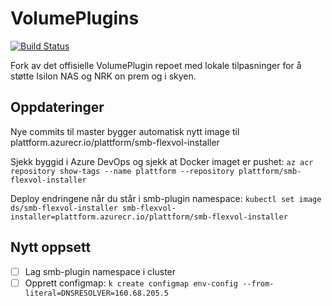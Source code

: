  # VolumePlugins
[![Build Status](https://dev.azure.com/nrk-plattform/Plattform/_apis/build/status/nrkno.kubernetes-volume-drivers?branchName=master)](https://dev.azure.com/nrk-plattform/Plattform/_build/latest?definitionId=43&branchName=master)

 Fork av det offisielle VolumePlugin repoet med lokale tilpasninger for å støtte
 Isilon NAS og NRK on prem og i skyen.

## Oppdateringer

Nye commits til master bygger automatisk nytt image til plattform.azurecr.io/plattform/smb-flexvol-installer

Sjekk byggid i Azure DevOps og sjekk at Docker imaget er pushet:
`az acr repository show-tags --name plattform --repository plattform/smb-flexvol-installer`

Deploy endringene når du står i smb-plugin namespace:
`kubectl set image ds/smb-flexvol-installer smb-flexvol-installer=plattform.azurecr.io/plattform/smb-flexvol-installer`

## Nytt oppsett
  * [ ] Lag smb-plugin namespace i cluster
  * [ ] Opprett configmap: `k create configmap env-config --from-literal=DNSRESOLVER=160.68.205.5`
